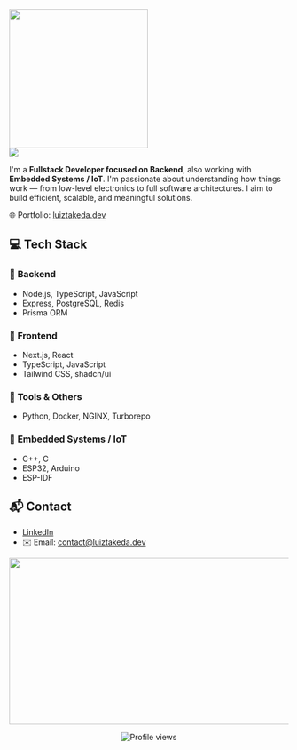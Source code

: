 <div align="left"> 
  <img src="https://user-images.githubusercontent.com/62729864/214825076-246b4734-4db8-4c9f-8859-e316efd170e3.gif" height="250"/>
</div>
<div align="left"> 
  <img src="https://readme-typing-svg.demolab.com?font=Fira+Code&pause=1000&color=F34B7D&vCenter=true&width=425&height=30&lines=hey+there%2C+i'm+Takeda !!!" />
</div>

I'm a **Fullstack Developer focused on Backend**, also working with **Embedded Systems / IoT**. I'm passionate about understanding how things work — from low-level electronics to full software architectures. I aim to build efficient, scalable, and meaningful solutions.

🌐 Portfolio: [luiztakeda.dev](https://luiztakeda.dev)

## 💻 Tech Stack

### 🧠 **Backend**
- Node.js, TypeScript, JavaScript  
- Express, PostgreSQL, Redis  
- Prisma ORM

### 🎨 **Frontend**
- Next.js, React  
- TypeScript, JavaScript  
- Tailwind CSS, shadcn/ui

### 🧰 **Tools & Others**
- Python, Docker, NGINX, Turborepo

### 🔧 **Embedded Systems / IoT**
- C++, C  
- ESP32, Arduino  
- ESP-IDF

## 📬 Contact

- [LinkedIn](https://www.linkedin.com/in/luiztakeda)  
- ✉️ Email: contact@luiztakeda.dev

<div align="center">
  <img src="http://github-profile-summary-cards.vercel.app/api/cards/profile-details?username=luiztakeda&theme=dracula" height="300" width="900"/>
<div>

<p align="center">
  <img src="https://komarev.com/ghpvc/?username=luiztakeda&color=red" alt="Profile views" />
</p>
